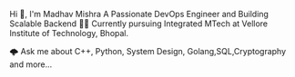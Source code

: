 Hi 👋, I'm Madhav Mishra
A Passionate DevOps Engineer and Building Scalable Backend
👨‍🎓 Currently pursuing Integrated MTech at Vellore Institute of Technology, Bhopal.

🌩️ Ask me about C++, Python, System Design, Golang,SQL,Cryptography and more...


